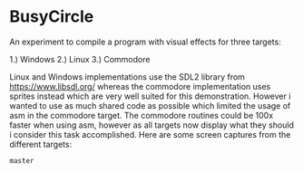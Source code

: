 # BusyCircle

An experiment to compile a program with visual effects for three targets:

1.) Windows 2.) Linux 3.) Commodore

Linux and Windows implementations use the SDL2 library from https://www.libsdl.org/ whereas the commodore implementation uses sprites instead which are very well suited for this demonstration. However i wanted to use as much shared code as possible which limited the usage of asm in the commodore target. The commodore routines could be 100x faster when using asm, however as all targets now display what they should i consider this task accomplished. Here are some screen captures from the different targets:

    master 



